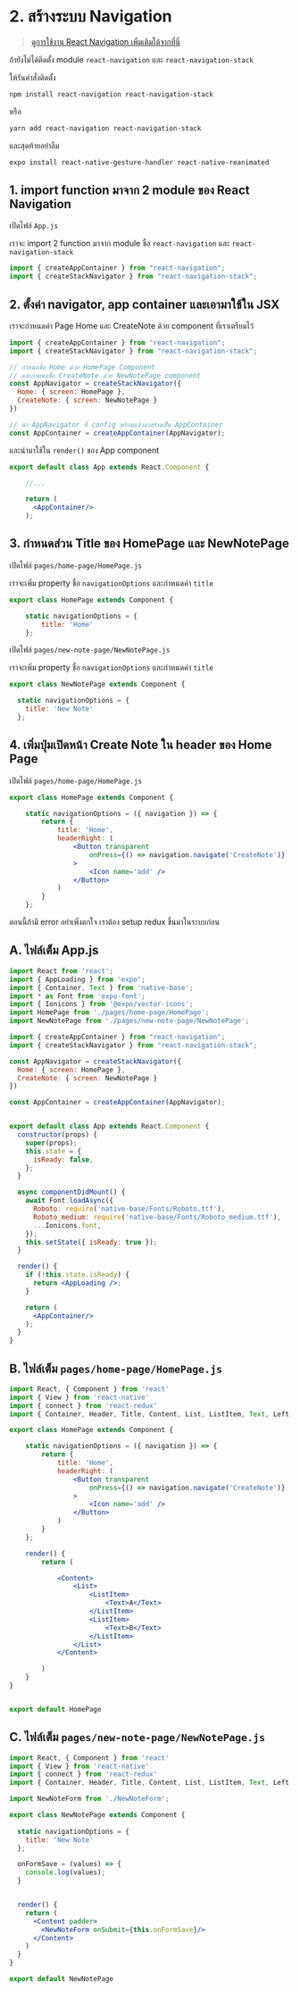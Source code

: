 
# 2. สร้างระบบ Navigation

> [ดูการใช้งาน React Navigation เพิ่มเติมได้จากที่นี่ ](https://reactnavigation.org/)

ถ้ายังไม่ได้ติดตั้ง module `react-navigation` และ `react-navigation-stack`

ให้รันคำสั่งติดตั้ง 

```bash
npm install react-navigation react-navigation-stack
```
หรือ
```bash
yarn add react-navigation react-navigation-stack
```

และสุดท้ายอย่าลืม

```bash
expo install react-native-gesture-handler react-native-reanimated
```

## 1. import function มาจาก 2 module ของ React Navigation

เปิดไฟล์ `App.js`
 
เราจะ import 2 function มาจาก module ชื่อ `react-navigation` และ `react-navigation-stack`

```js
import { createAppContainer } from "react-navigation";
import { createStackNavigator } from "react-navigation-stack";
```

## 2. ตั้งค่า navigator, app container และเอามาใช้ใน JSX

เราจะกำหนดค่า Page Home และ CreateNote ด้วย component ที่เราเตรียมไว้

```js
import { createAppContainer } from "react-navigation";
import { createStackNavigator } from "react-navigation-stack";

// กำหนดชื่อ Home ด้วย HomePage Component
// และกำหนดชื่อ CreateNote ด้วย NewNotePage component
const AppNavigator = createStackNavigator({
  Home: { screen: HomePage },
  CreateNote: { screen: NewNotePage }
})

// นำ AppNavigator ที่ config พร้อมแล้วมาสร้างเป็น AppContainer
const AppContainer = createAppContainer(AppNavigator);
```

และนำมาใช้ใน `render()` ของ App component 

```jsx
export default class App extends React.Component {

    //...

    return (
      <AppContainer/>
    );
```

## 3. กำหนดส่วน Title ของ HomePage และ NewNotePage

เปิดไฟล์ `pages/home-page/HomePage.js`

เราจะเพิ่ม property ชื่อ `navigationOptions` และกำหนดค่า `title`

```js
export class HomePage extends Component {

    static navigationOptions = {
        title: 'Home'
    };

```

เปิดไฟล์ `pages/new-note-page/NewNotePage.js`

เราจะเพิ่ม property ชื่อ `navigationOptions` และกำหนดค่า `title`

```js
export class NewNotePage extends Component {

  static navigationOptions = {
    title: 'New Note'
  };

```


## 4. เพิ่มปุ่มเปิดหน้า Create Note ใน header ของ Home Page

เปิดไฟล์ `pages/home-page/HomePage.js`


```jsx
export class HomePage extends Component {

    static navigationOptions = ({ navigation }) => {
        return {
            title: 'Home',
            headerRight: (
                <Button transparent
                    onPress={() => navigation.navigate('CreateNote')}
                >
                    <Icon name='add' />
                </Button>
            )
        }
    };
```

ตอนนี้ถ้ามี error อย่าเพิ่งตกใจ เราต้อง setup redux ขึ้นมาในระบบก่อน

## A. ไฟล์เต็ม App.js

```jsx
import React from 'react';
import { AppLoading } from 'expo';
import { Container, Text } from 'native-base';
import * as Font from 'expo-font';
import { Ionicons } from '@expo/vector-icons';
import HomePage from './pages/home-page/HomePage';
import NewNotePage from './pages/new-note-page/NewNotePage';

import { createAppContainer } from "react-navigation";
import { createStackNavigator } from "react-navigation-stack";

const AppNavigator = createStackNavigator({
  Home: { screen: HomePage },
  CreateNote: { screen: NewNotePage }
})

const AppContainer = createAppContainer(AppNavigator);


export default class App extends React.Component {
  constructor(props) {
    super(props);
    this.state = {
      isReady: false,
    };
  }

  async componentDidMount() {
    await Font.loadAsync({
      Roboto: require('native-base/Fonts/Roboto.ttf'),
      Roboto_medium: require('native-base/Fonts/Roboto_medium.ttf'),
      ...Ionicons.font,
    });
    this.setState({ isReady: true });
  }

  render() {
    if (!this.state.isReady) {
      return <AppLoading />;
    }

    return (
      <AppContainer/>
    );
  }
}
```


## B. ไฟล์เต็ม `pages/home-page/HomePage.js`

```jsx
import React, { Component } from 'react'
import { View } from 'react-native'
import { connect } from 'react-redux'
import { Container, Header, Title, Content, List, ListItem, Text, Left, Right, Body, Button, Icon } from 'native-base';

export class HomePage extends Component {

    static navigationOptions = ({ navigation }) => {
        return {
            title: 'Home',
            headerRight: (
                <Button transparent
                    onPress={() => navigation.navigate('CreateNote')}
                >
                    <Icon name='add' />
                </Button>
            )
        }
    };

    render() {
        return (

            <Content>
                <List>
                    <ListItem>
                        <Text>A</Text>
                    </ListItem>
                    <ListItem>
                        <Text>B</Text>
                    </ListItem>
                </List>
            </Content>

        )
    }
}


export default HomePage
```

## C. ไฟล์เต็ม `pages/new-note-page/NewNotePage.js`

```jsx
import React, { Component } from 'react'
import { View } from 'react-native'
import { connect } from 'react-redux'
import { Container, Header, Title, Content, List, ListItem, Text, Left, Right, Body, Button, Item, Input, Label } from 'native-base';

import NewNoteForm from './NewNoteForm';

export class NewNotePage extends Component {
  
  static navigationOptions = {
    title: 'New Note'
  };

  onFormSave = (values) => {
    console.log(values);
  }


  render() {
    return (
      <Content padder>
        <NewNoteForm onSubmit={this.onFormSave}/>
      </Content>
    )
  }
}

export default NewNotePage
```
